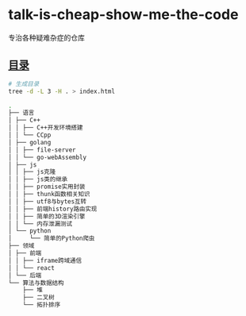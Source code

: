# talk-is-cheap-show-me-the-code

专治各种疑难杂症的仓库

## [目录](./index.html)

```bash
# 生成目录
tree -d -L 3 -H . > index.html
```

```bash
.
├── 语言
│ ├── C++
│ │ ├── C++开发环境搭建
│ │ └── CCpp
│ ├── golang
│ │ ├── file-server
│ │ └── go-webAssembly
│ ├── js
│ │ ├── js克隆
│ │ ├── js类的继承
│ │ ├── promise实用封装
│ │ ├── thunk函数相关知识
│ │ ├── utf8与bytes互转
│ │ ├── 前端history路由实现
│ │ ├── 简单的3D渲染引擎
│ │ └── 内存泄漏测试
│ └── python
│     └── 简单的Python爬虫
├── 领域
│ ├── 前端
│ │ ├── iframe跨域通信
│ │ └── react
│ └── 后端
└── 算法与数据结构
    ├── 堆
    ├── 二叉树
    └── 拓扑排序
```
